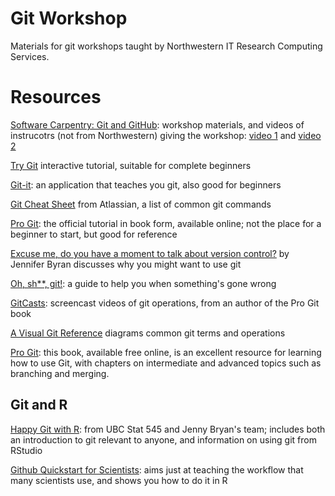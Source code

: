 # Git Workshop

Materials for git workshops taught by Northwestern IT Research Computing Services.

# Resources

[Software Carpentry: Git and GitHub](http://swcarpentry.github.io/git-novice/): workshop materials, and videos of instrucotrs (not from Northwestern) giving the workshop: [video 1](https://www.youtube.com/watch?v=hKFNPxxkbO0) and [video 2](https://www.youtube.com/playlist?list=PLkBeePYo-_VCXtMNGDboOL66V-P2-jAoM)

[Try Git](https://try.github.io) interactive tutorial, suitable for complete beginners

[Git-it](https://github.com/jlord/git-it-electron): an application that teaches you git, also good for beginners

[Git Cheat Sheet](https://www.atlassian.com/git/tutorials/atlassian-git-cheatsheet) from Atlassian, a list of common git commands

[Pro Git](https://git-scm.com/book/en/v2): the official tutorial in book form, available online; not the place for a beginner to start, but good for reference

[Excuse me, do you have a moment to talk about version control?](https://peerj.com/preprints/3159/) by Jennifer Byran discusses why you might want to use git

[Oh, sh**, git!](http://ohshitgit.com/): a guide to help you when something's gone wrong

[GitCasts](https://www.youtube.com/playlist?list=PLttwD7NyH3omQLyVtan0CFOX_UWItX_yG): screencast videos of git operations, from an author of the Pro Git book

[A Visual Git Reference](http://marklodato.github.io/visual-git-guide/index-en.html) diagrams common git terms and operations

[Pro Git](https://git-scm.com/book/en/v2): this book, available free online, is an excellent resource for learning how to use Git, with chapters on intermediate and advanced topics such as branching and merging.

## Git and R

[Happy Git with R](http://happygitwithr.com/): from UBC Stat 545 and Jenny Bryan's team; includes both an introduction to git relevant to anyone, and information on using git from RStudio

[Github Quickstart for Scientists](https://rawgit.com/nazrug/Quickstart/master/GithubQuickstart.html): aims just at teaching the workflow that many scientists use, and shows you how to do it in R




